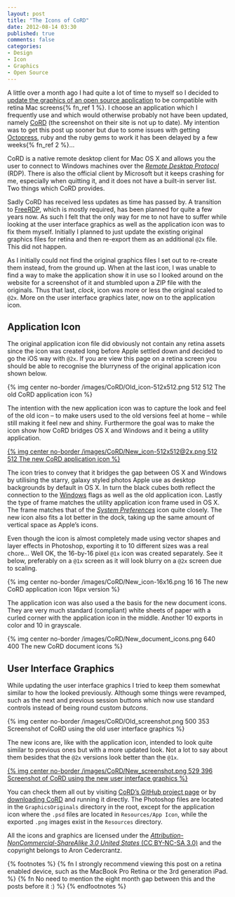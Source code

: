 ```yaml
---
layout: post
title: "The Icons of CoRD"
date: 2012-08-14 03:30
published: true
comments: false
categories: 
- Design
- Icon
- Graphics
- Open Source
---
```

A little over a month ago I had quite a lot of time to myself so I decided to [update the graphics of an open source application](https://github.com/dorianj/CoRD/pull/17) to be compatible with retina Mac screens{% fn_ref 1 %}. I choose an application which I  frequently use and which would otherwise probably not have been updated, namely [CoRD](http://cord.sourceforge.net) (the screenshot on their site is not up to date). My intention was to get this post up sooner but due to some issues with getting [Octopress](http://octopress.org/), ruby and the ruby gems to work it has been delayed by a few weeks{% fn_ref 2 %}…

CoRD is a native remote desktop client for Mac OS X and allows you the user to connect to Windows machines over the _[Remote Desktop Protocol](http://en.wikipedia.org/wiki/Remote_Desktop_Protocol)_ (RDP). There is also the official client by Microsoft but it keeps crashing for me, especially when quitting it, and it does not have a built-in server list. Two things which CoRD provides.

Sadly CoRD has received less updates as time has passed by. A transition to [FreeRDP](http://www.freerdp.com), which is mostly required, has been planned for quite a few years now. As such I felt that the only way for me to not have to suffer while looking at the user interface graphics as well as the application icon was to fix them myself. Initially I planned to just update the existing original graphics files for retina and then re-export them as an additional `@2x` file. This did not happen.

As I initially could not find the original graphics files I set out to re-create them instead, from the ground up. When at the last icon, I was unable to find a way to make the application show it in use so I looked around on the website for a screenshot of it and stumbled upon a ZIP file with the originals. Thus that last, _clock_, icon was more or less the original scaled to `@2x`. More on the user interface graphics later, now on to the application icon.

## Application Icon
The original application icon file did obviously not contain any retina assets since the icon was created long before Apple settled down and decided to go the iOS way with `@2x`. If you are view this page on a retina screen you should be able to recognise the blurryness of the original application icon shown below.

{% img center no-border /images/CoRD/Old_icon-512x512.png 512 512 The old CoRD application icon %}

The intention with the new application icon was to capture the look and feel of the old icon – to make users used to the old versions feel at home – while still making it feel new and shiny. Furthermore the goal was to make the icon show how CoRD bridges OS X and Windows and it being a utility application.

[{% img center no-border /images/CoRD/New_icon-512x512@2x.png  512 512 The new CoRD application icon %}](/images/CoRD/New_icon-512x512@2x.png)

The icon tries to convey that it bridges the gap between OS X and Windows by utilising the starry, galaxy styled photos Apple use as desktop backgrounds by default in OS X. In turn the black cubes both reflect the connection to the [Windows](http://www.microsoft.com/presspass/images/gallery/logos/web/Windows7_v_Web.jpg) flags as well as the old application icon. Lastly the type of frame matches the utility application icon frame used in OS X. The frame matches that of the _[System Preferences](http://upload.wikimedia.org/wikipedia/en/2/23/System_Preferences_icon.png)_ icon quite closely. The new icon also fits a lot better in the dock, taking up the same amount of vertical space as Apple’s icons.

Even though the icon is almost completely made using vector shapes and layer effects in Photoshop, exporting it to 10 different sizes was a real chore… Well OK, the 16-by-16 pixel `@1x` icon was created separately. See it below, preferably on a `@1x` screen as it will look blurry on a `@2x` screen due to scaling.

{% img center no-border /images/CoRD/New_icon-16x16.png 16 16 The new CoRD application icon 16px version %}

The application icon was also used a the basis for the new document icons. They are very much standard (compliant) white sheets of paper with a curled corner with the application icon in the middle. Another 10 exports in color and 10 in grayscale.

{% img center no-border /images/CoRD/New_document_icons.png 640 400 The new CoRD document icons %}

## User Interface Graphics
While updating the user interface graphics I tried to keep them somewhat similar to how the looked previously. Although some things were revamped, such as the next and previous session buttons which now use standard controls instead of being round custom _butcons_. 

{% img center no-border /images/CoRD/Old_screenshot.png 500 353 Screenshot of CoRD using the old user interface graphics %}

The new icons are, like with the application icon, intended to look quite similar to previous ones but with a more updated look. Not a lot to say about them besides that the `@2x` versions look better than the `@1x`.

[{% img center no-border /images/CoRD/New_screenshot.png 529 396 Screenshot of CoRD using the new user interface graphics %}](/images/CoRD/New_screenshot.png)

You can check them all out by visiting [CoRD’s GitHub project page](https://github.com/dorianj/CoRD) or by [downloading CoRD](http://cord.sourceforge.net) and running it directly. The Photoshop files are located in the `GraphicsOriginals` directory in the root, except for the application icon where the `.psd` files are located in `Resources/App Icon`, while the exported `.png` images exist in the `Resources` directory.

All the icons and graphics are licensed under the [_Attribution-NonCommercial-ShareAlike 3.0 United States_ (CC BY-NC-SA 3.0)](http://creativecommons.org/licenses/by-nc-sa/3.0/us/) and the copyright belongs to Aron Cedercrantz.

{% footnotes %}
	{% fn I strongly recommend viewing this post on a retina enabled device, such as the MacBook Pro Retina or the 3rd generation iPad. %}
	{% fn No need to mention the eight month gap between this and the posts before it :) %}
{% endfootnotes %}
 
